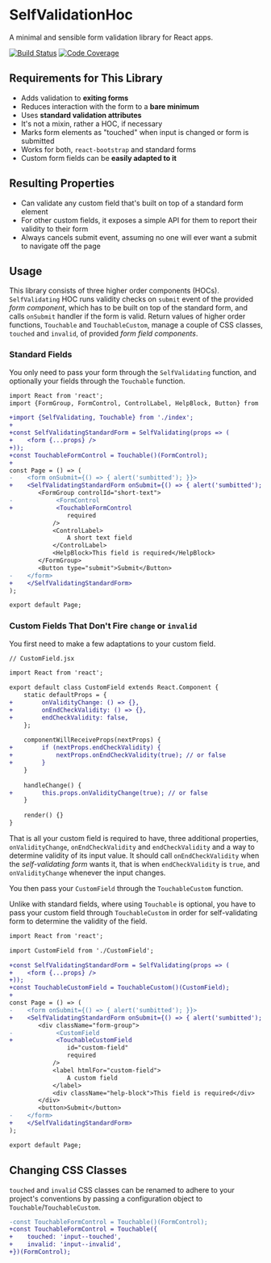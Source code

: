 # SelfValidationHoc

A minimal and sensible form validation library for React apps.

[![Build Status](https://travis-ci.org/luka-zitnik/self-validation-hoc.svg?branch=master)](https://travis-ci.org/luka-zitnik/self-validation-hoc)
[![Code Coverage](https://codecov.io/gh/luka-zitnik/self-validation-hoc/branch/master/graph/badge.svg)](https://codecov.io/gh/luka-zitnik/self-validation-hoc)

## Requirements for This Library

- Adds validation to **exiting forms**
- Reduces interaction with the form to a **bare minimum**
- Uses **standard validation attributes**
- It's not a mixin, rather a HOC, if necessary
- Marks form elements as "touched" when input is changed or form is submitted
- Works for both, `react-bootstrap` and standard forms
- Custom form fields can be **easily adapted to it**

## Resulting Properties

- Can validate any custom field that's built on top of a standard form element
- For other custom fields, it exposes a simple API for them to report their validity to their form
- Always cancels submit event, assuming no one will ever want a submit to navigate off the page

## Usage

This library consists of three higher order components (HOCs). `SelfValidating` HOC runs validity checks on `submit` event of the provided *form component*, which has to be built on top of the standard form, and calls `onSubmit` handler if the form is valid. Return values of higher order functions, `Touchable` and `TouchableCustom`, manage a couple of CSS classes, `touched` and `invalid`, of provided *form field components*.

### Standard Fields

You only need to pass your form through the `SelfValidating` function, and optionally your fields through the `Touchable` function.

```diff
import React from 'react';
import {FormGroup, FormControl, ControlLabel, HelpBlock, Button} from 'react-bootstrap';

+import {SelfValidating, Touchable} from './index';
+
+const SelfValidatingStandardForm = SelfValidating(props => (
+    <form {...props} />
+));
+const TouchableFormControl = Touchable()(FormControl);
+
const Page = () => (
-    <form onSubmit={() => { alert('sumbitted'); }}>
+    <SelfValidatingStandardForm onSubmit={() => { alert('sumbitted'); }}>
        <FormGroup controlId="short-text">
-            <FormControl
+            <TouchableFormControl
                required
            />
            <ControlLabel>
                A short text field
            </ControlLabel>
            <HelpBlock>This field is required</HelpBlock>
        </FormGroup>
        <Button type="submit">Submit</Button>
-    </form>
+    </SelfValidatingStandardForm>
);

export default Page;
```

### Custom Fields That Don't Fire `change` or `invalid`

You first need to make a few adaptations to your custom field.

```diff
// CustomField.jsx

import React from 'react';

export default class CustomField extends React.Component {
    static defaultProps = {
+        onValidityChange: () => {},
+        onEndCheckValidity: () => {},
+        endCheckValidity: false,
    };
    
    componentWillReceiveProps(nextProps) {
+        if (nextProps.endCheckValidity) {
+            nextProps.onEndCheckValidity(true); // or false
+        }
    }
    
    handleChange() {
+        this.props.onValidityChange(true); // or false
    }
    
    render() {}
}
```

That is all your custom field is required to have, three additional properties, `onValidityChange`, `onEndCheckValidity` and `endCheckValidity` and a way to determine validity of its input value. It should call `onEndCheckValidity` when the *self-validating form* wants it, that is when `endCheckValidity` is `true`, and `onValidityChange` whenever the input changes.

You then pass your `CustomField` through the `TouchableCustom` function.

Unlike with standard fields, where using `Touchable` is optional, you have to pass your custom field through `TouchableCustom` in order for self-validating form to determine the validity of the field.

```diff
import React from 'react';

import CustomField from './CustomField';

+const SelfValidatingStandardForm = SelfValidating(props => (
+    <form {...props} />
+));
+const TouchableCustomField = TouchableCustom()(CustomField);
+
const Page = () => (
-    <form onSubmit={() => { alert('sumbitted'); }}>
+    <SelfValidatingStandardForm onSubmit={() => { alert('sumbitted'); }}>
        <div className="form-group">
-            <CustomField
+            <TouchableCustomField
                id="custom-field"
                required
            />
            <label htmlFor="custom-field">
                A custom field
            </label>
            <div className="help-block">This field is required</div>
        </div>
        <button>Submit</button>
-    </form>
+    </SelfValidatingStandardForm>
);

export default Page;
```

## Changing CSS Classes

`touched` and `invalid` CSS classes can be renamed to adhere to your project's conventions by passing a configuration object to `Touchable`/`TouchableCustom`.

```diff
-const TouchableFormControl = Touchable()(FormControl);
+const TouchableFormControl = Touchable({
+    touched: 'input--touched',
+    invalid: 'input--invalid',
+})(FormControl);
```
